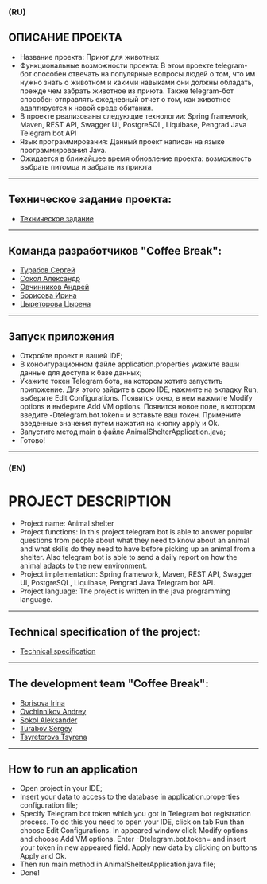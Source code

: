 ### (RU)
## ОПИСАНИЕ ПРОЕКТА
* Название проекта: Приют для животных
* Функциональные возможности проекта: В этом проекте telegram-бот способен отвечать на популярные вопросы людей о том, что им нужно знать о животном и какими навыками они должны обладать, прежде чем забрать животное из приюта. Также telegram-бот способен отправлять ежедневный отчет о том, как животное адаптируется к новой среде обитания.
* В проекте реализованы следующие технологии: Spring framework, Maven, REST API, Swagger UI, PostgreSQL, Liquibase, Pengrad Java Telegram bot API
* Язык программирования: Данный проект написан на языке программирования Java.
* Ожидается в ближайшее время обновление проекта: возможность выбрать питомца и забрать из приюта

 ------

## Техническое задание проекта:

- [Техническое задание](https://skyengpublic.notion.site/47bcac1b049f4af6b351e2ab5d05afb4)

 ------

## Команда разработчиков "Coffee Break":

- [Турабов Сергей](https://github.com/sergeyTrbv)
- [Сокол Александр](https://github.com/porovoz)
- [Овчинников Андрей](https://github.com/andrydo2009)
- [Борисова Ирина](https://github.com/Qwaieare)
- [Цыреторова Цырена](https://github.com/Tsyrena24)

 ------

## Запуск приложения
- Откройте проект в вашей IDE;
- В конфигурационном файле application.properties укажите ваши данные для доступа к базе данных;
- Укажите токен Telegram бота, на котором хотите запустить приложение. 
Для этого зайдите в свою IDE, нажмите на вкладку Run, выберите Edit Configurations.
Появится окно, в нем нажмите Modify options и выберите Add VM options.
Появится новое поле, в котором введите -Dtelegram.bot.token= и вставьте ваш токен.
Примените введенные значения путем нажатия на кнопку apply и Ok.
- Запустите метод main в файле AnimalShelterApplication.java;
- Готово!

 ------

### (EN)
# PROJECT DESCRIPTION
* Project name: Animal shelter
* Project functions: In this project telegram bot is able to answer popular questions from people about what they need to know about an animal and what skills do they need to have before picking up an animal from a shelter. Also telegram bot is able to send a daily report on how the animal adapts to the new environment.
* Project implementation: Spring framework, Maven, REST API, Swagger UI, PostgreSQL, Liquibase, Pengrad Java Telegram bot API.
* Project language: The project is written in the java programming language.

 ------

## Technical specification of the project:
- [Technical specification]( https://skyengpublic.notion.site/47bcac1b049f4af6b351e2ab5d05afb4)

 ------

## The development team "Coffee Break":

- [Borisova Irina](https://github.com/Qwaieare)
- [Ovchinnikov Andrey](https://github.com/andrydo2009)
- [Sokol Aleksander](https://github.com/porovoz)
- [Turabov Sergey](https://github.com/sergeyTrbv)
- [Tsyretorova Tsyrena](https://github.com/Tsyrena24)
 
------

## How to run an application
- Open project in your IDE;
- Insert your data to access to the database in application.properties configuration file;
- Specify Telegram bot token which you got in Telegram bot registration process.
  To do this you need to open your IDE, click on tab Run than choose Edit Configurations.
  In appeared window click Modify options and choose Add VM options.
  Enter -Dtelegram.bot.token= and insert your token in new appeared field.
  Apply new data by clicking on buttons Apply and Ok.
- Then run main method in AnimalShelterApplication.java file;
- Done!